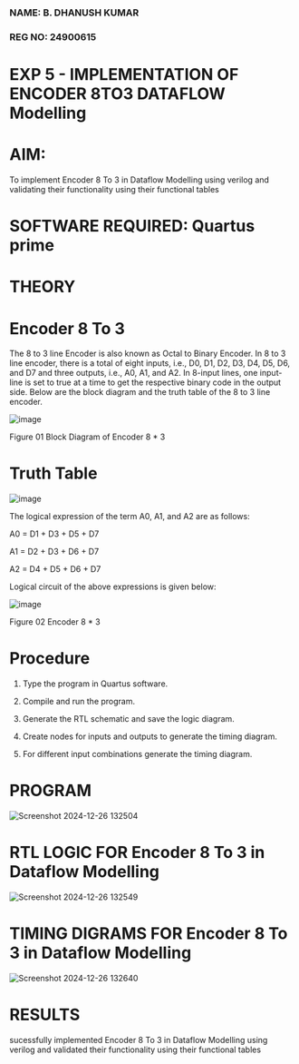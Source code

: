 ### NAME: B. DHANUSH KUMAR
### REG NO: 24900615
# EXP 5 - IMPLEMENTATION OF ENCODER 8TO3 DATAFLOW Modelling

# AIM:

To implement  Encoder 8 To 3 in Dataflow Modelling using verilog and validating their functionality using their functional tables

# SOFTWARE REQUIRED: Quartus prime

# THEORY

# Encoder 8 To 3

The 8 to 3 line Encoder is also known as Octal to Binary Encoder. In 8 to 3 line encoder, there is a total of eight inputs, i.e., D0, D1, D2, D3, D4, D5, D6, and D7 and three outputs, i.e., A0, A1, and A2. In 8-input lines, one input-line is set to true at a time to get the respective binary code in the output side. Below are the block diagram and the truth table of the 8 to 3 line encoder.

![image](https://github.com/naavaneetha/ENCODER8TO3DATAFLOW/assets/154305477/0bc242c1-eb9e-4c47-afe5-30428470efc3)

Figure 01  Block Diagram of Encoder 8 * 3

# Truth Table

![image](https://github.com/naavaneetha/ENCODER8TO3DATAFLOW/assets/154305477/35496b14-ae6e-4cd1-9abd-d6736b576575)

The logical expression of the term A0, A1, and A2 are as follows:

A0 = D1 + D3 + D5 + D7

A1 = D2 + D3 + D6 + D7

A2 = D4 + D5 + D6 + D7

Logical circuit of the above expressions is given below:

![image](https://github.com/naavaneetha/ENCODER8TO3DATAFLOW/assets/154305477/95acaee6-c873-4c75-89eb-ef09fb158053)

Figure 02  Encoder 8 * 3

# Procedure
1. Type the program in Quartus software.

2. Compile and run the program.

3. Generate the RTL schematic and save the logic diagram.

4. Create nodes for inputs and outputs to generate the timing diagram.

5. For different input combinations generate the timing diagram.


# PROGRAM

![Screenshot 2024-12-26 132504](https://github.com/user-attachments/assets/2e47ec3b-9300-4628-b811-579e8d4e84e0)



# RTL LOGIC FOR Encoder 8 To 3 in Dataflow Modelling

![Screenshot 2024-12-26 132549](https://github.com/user-attachments/assets/445cfeac-8df5-4d6f-8497-55cc3d86cbfa)


# TIMING DIGRAMS FOR Encoder 8 To 3 in Dataflow Modelling

![Screenshot 2024-12-26 132640](https://github.com/user-attachments/assets/3877430b-71c3-4bd4-aff6-e05c4c363de4)


# RESULTS

sucessfully implemented Encoder 8 To 3 in Dataflow Modelling using verilog and validated their functionality using their functional tables


